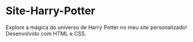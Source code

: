# Site-Harry-Potter
<p>Explore a mágica do universo de Harry Potter no meu site personalizado! Desenvolvido com HTML e CSS.</p>
